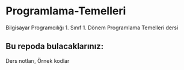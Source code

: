 # Programlama-Temelleri
Bilgisayar Programcılığı 1. Sınıf 1. Dönem Programlama Temelleri dersi 

Bu repoda bulacaklarınız:
--------------------------
Ders notları,
Örnek kodlar
